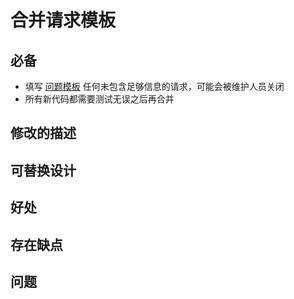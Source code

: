 # 合并请求模板

## 必备

* 填写 [问题模板](./ISSUE_TEMPLATE.md) 任何未包含足够信息的请求，可能会被维护人员关闭
* 所有新代码都需要测试无误之后再合并

## 修改的描述

<!--

维护人员必须能从这个描述中了解改变的设计。如果维护人员不能了解要合并的新代码的作用，合并请求将会被关闭。

-->

## 可替换设计

<!-- 解释为什么要替换掉原有的设计，以及为什么选择这个版本 -->

## 好处

<!-- 代码变更会带来什么好处 -->

## 存在缺点

<!-- 变更可能产生的副作用或负面影响是什么 -->

## 问题

<!-- 在这里输入任何存在的问题 -->
